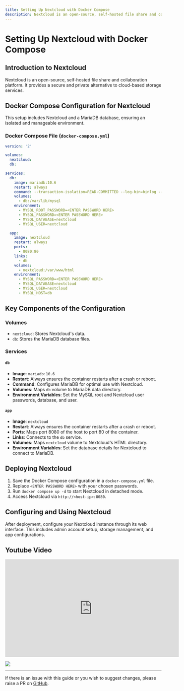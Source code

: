 ```yaml
---
title: Setting Up Nextcloud with Docker Compose
description: Nextcloud is an open-source, self-hosted file share and collaboration platform. It provides a secure and private alternative to cloud-based storage services.
---
```


# Setting Up Nextcloud with Docker Compose

## Introduction to Nextcloud

Nextcloud is an open-source, self-hosted file share and collaboration platform. It provides a secure and private alternative to cloud-based storage services.

## Docker Compose Configuration for Nextcloud

This setup includes Nextcloud and a MariaDB database, ensuring an isolated and manageable environment.

### Docker Compose File (`docker-compose.yml`)

```yaml
version: '2'

volumes:
  nextcloud:
  db:

services:
  db:
    image: mariadb:10.6
    restart: always
    command: --transaction-isolation=READ-COMMITTED --log-bin=binlog --binlog-format=ROW
    volumes:
      - db:/var/lib/mysql
    environment:
      - MYSQL_ROOT_PASSWORD=<ENTER PASSWORD HERE>
      - MYSQL_PASSWORD=<ENTER PASSWORD HERE>
      - MYSQL_DATABASE=nextcloud
      - MYSQL_USER=nextcloud

  app:
    image: nextcloud
    restart: always
    ports:
      - 8080:80
    links:
      - db
    volumes:
      - nextcloud:/var/www/html
    environment:
      - MYSQL_PASSWORD=<ENTER PASSWORD HERE>
      - MYSQL_DATABASE=nextcloud
      - MYSQL_USER=nextcloud
      - MYSQL_HOST=db
```

## Key Components of the Configuration

### Volumes
- `nextcloud`: Stores Nextcloud's data.
- `db`: Stores the MariaDB database files.

### Services
#### `db`
- **Image**: `mariadb:10.6`
- **Restart**: Always ensures the container restarts after a crash or reboot.
- **Command**: Configures MariaDB for optimal use with Nextcloud.
- **Volumes**: Maps `db` volume to MariaDB data directory.
- **Environment Variables**: Set the MySQL root and Nextcloud user passwords, database, and user.

#### `app`
- **Image**: `nextcloud`
- **Restart**: Always ensures the container restarts after a crash or reboot.
- **Ports**: Maps port 8080 of the host to port 80 of the container.
- **Links**: Connects to the `db` service.
- **Volumes**: Maps `nextcloud` volume to Nextcloud's HTML directory.
- **Environment Variables**: Set the database details for Nextcloud to connect to MariaDB.

## Deploying Nextcloud

1. Save the Docker Compose configuration in a `docker-compose.yml` file.
2. Replace `<ENTER PASSWORD HERE>` with your chosen passwords.
3. Run `docker compose up -d` to start Nextcloud in detached mode.
4. Access Nextcloud via `http://<host-ip>:8080`.

## Configuring and Using Nextcloud

After deployment, configure your Nextcloud instance through its web interface. This includes admin account setup, storage management, and app configurations.

## Youtube Video

<iframe width="560" height="315" src="https://www.youtube.com/embed/1NXI15cQa8k?si=BVOFk712q5014U9U" title="YouTube video player" frameborder="0" allow="accelerometer; autoplay; clipboard-write; encrypted-media; gyroscope; picture-in-picture; web-share" allowfullscreen></iframe>

<a href="https://www.buymeacoffee.com/techdox"><img src="https://img.buymeacoffee.com/button-api/?text=Buy me a cup of tea&emoji=🍵&slug=techdox&button_colour=FFDD00&font_colour=000000&font_family=Cookie&outline_colour=000000&coffee_colour=ffffff" /></a>


---

If there is an issue with this guide or you wish to suggest changes, please raise a PR on [GitHub](https://github.com/Techdox/techdox-docs).
